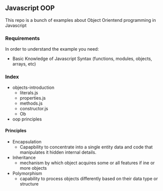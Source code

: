 ## Javascript OOP

This repo is a bunch of examples about Object Orientend programming in Javascript

### Requirements

In order to understand the example you need:

- Basic Knowledge of Javascript Syntax (functions, modules, objects, arrays, etc)

### Index

- objects-introduction
  - literals.js
  - properties.js
  - methods.js
  - constructor.js
  - Ob
- oop principles

#### Principles

- Encapsulation
	- Capapbility to concentrate into a single entity data and code that manipulates it hidden internal details.
- Inheritance
	- mechanism by which object acquires some or all features if ine or more objects
- Polymorphism
	- capability to process objects differently based on their data type or structure
